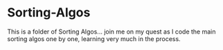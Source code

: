 # Sorting-Algos

This is a folder of Sorting Algos... join me on my quest as I code the main sorting algos one by one, learning very much in the process. 
